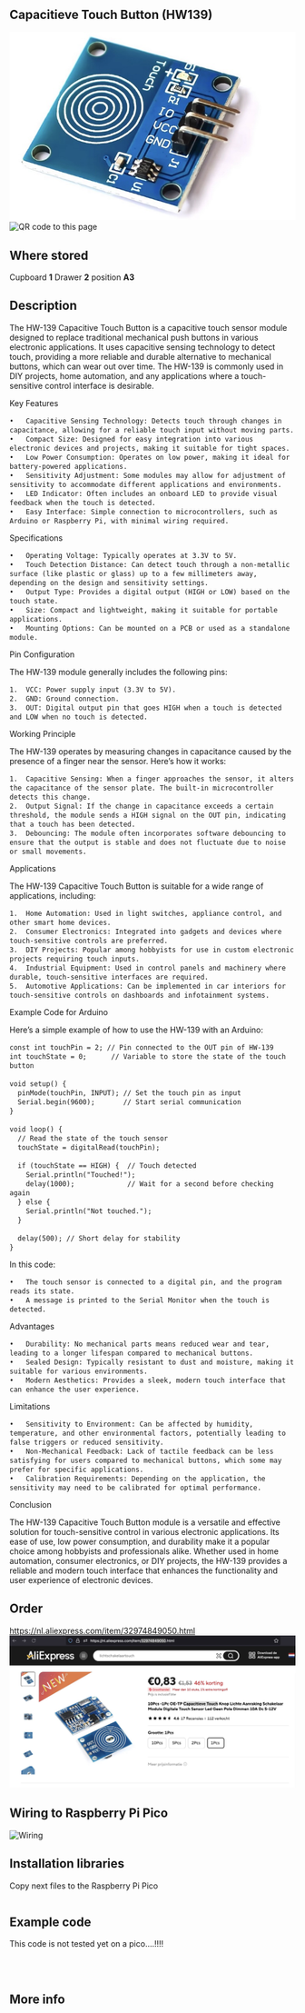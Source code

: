 ## Capacitieve Touch Button (HW139)
<img src="HW139_Photo.jpg" alt="Photo of the component">
<img src="HW139_QR_code.jpg" alt="QR code to this page" width="80" height="80">

## Where stored
Cupboard __1__ Drawer __2__  position __A3__

## Description
The HW-139 Capacitive Touch Button is a capacitive touch sensor module designed to replace traditional mechanical push buttons in various electronic applications. It uses capacitive sensing technology to detect touch, providing a more reliable and durable alternative to mechanical buttons, which can wear out over time. The HW-139 is commonly used in DIY projects, home automation, and any applications where a touch-sensitive control interface is desirable.

Key Features

	•	Capacitive Sensing Technology: Detects touch through changes in capacitance, allowing for a reliable touch input without moving parts.
	•	Compact Size: Designed for easy integration into various electronic devices and projects, making it suitable for tight spaces.
	•	Low Power Consumption: Operates on low power, making it ideal for battery-powered applications.
	•	Sensitivity Adjustment: Some modules may allow for adjustment of sensitivity to accommodate different applications and environments.
	•	LED Indicator: Often includes an onboard LED to provide visual feedback when the touch is detected.
	•	Easy Interface: Simple connection to microcontrollers, such as Arduino or Raspberry Pi, with minimal wiring required.

Specifications

	•	Operating Voltage: Typically operates at 3.3V to 5V.
	•	Touch Detection Distance: Can detect touch through a non-metallic surface (like plastic or glass) up to a few millimeters away, depending on the design and sensitivity settings.
	•	Output Type: Provides a digital output (HIGH or LOW) based on the touch state.
	•	Size: Compact and lightweight, making it suitable for portable applications.
	•	Mounting Options: Can be mounted on a PCB or used as a standalone module.

Pin Configuration

The HW-139 module generally includes the following pins:

	1.	VCC: Power supply input (3.3V to 5V).
	2.	GND: Ground connection.
	3.	OUT: Digital output pin that goes HIGH when a touch is detected and LOW when no touch is detected.

Working Principle

The HW-139 operates by measuring changes in capacitance caused by the presence of a finger near the sensor. Here’s how it works:

	1.	Capacitive Sensing: When a finger approaches the sensor, it alters the capacitance of the sensor plate. The built-in microcontroller detects this change.
	2.	Output Signal: If the change in capacitance exceeds a certain threshold, the module sends a HIGH signal on the OUT pin, indicating that a touch has been detected.
	3.	Debouncing: The module often incorporates software debouncing to ensure that the output is stable and does not fluctuate due to noise or small movements.

Applications

The HW-139 Capacitive Touch Button is suitable for a wide range of applications, including:

	1.	Home Automation: Used in light switches, appliance control, and other smart home devices.
	2.	Consumer Electronics: Integrated into gadgets and devices where touch-sensitive controls are preferred.
	3.	DIY Projects: Popular among hobbyists for use in custom electronic projects requiring touch inputs.
	4.	Industrial Equipment: Used in control panels and machinery where durable, touch-sensitive interfaces are required.
	5.	Automotive Applications: Can be implemented in car interiors for touch-sensitive controls on dashboards and infotainment systems.

Example Code for Arduino

Here’s a simple example of how to use the HW-139 with an Arduino:

```
const int touchPin = 2; // Pin connected to the OUT pin of HW-139
int touchState = 0;      // Variable to store the state of the touch button

void setup() {
  pinMode(touchPin, INPUT); // Set the touch pin as input
  Serial.begin(9600);       // Start serial communication
}

void loop() {
  // Read the state of the touch sensor
  touchState = digitalRead(touchPin);
  
  if (touchState == HIGH) {  // Touch detected
    Serial.println("Touched!");
    delay(1000);             // Wait for a second before checking again
  } else {
    Serial.println("Not touched.");
  }
  
  delay(500); // Short delay for stability
}
```

In this code:

	•	The touch sensor is connected to a digital pin, and the program reads its state.
	•	A message is printed to the Serial Monitor when the touch is detected.

Advantages

	•	Durability: No mechanical parts means reduced wear and tear, leading to a longer lifespan compared to mechanical buttons.
	•	Sealed Design: Typically resistant to dust and moisture, making it suitable for various environments.
	•	Modern Aesthetics: Provides a sleek, modern touch interface that can enhance the user experience.

Limitations

	•	Sensitivity to Environment: Can be affected by humidity, temperature, and other environmental factors, potentially leading to false triggers or reduced sensitivity.
	•	Non-Mechanical Feedback: Lack of tactile feedback can be less satisfying for users compared to mechanical buttons, which some may prefer for specific applications.
	•	Calibration Requirements: Depending on the application, the sensitivity may need to be calibrated for optimal performance.

Conclusion

The HW-139 Capacitive Touch Button module is a versatile and effective solution for touch-sensitive control in various electronic applications. Its ease of use, low power consumption, and durability make it a popular choice among hobbyists and professionals alike. Whether used in home automation, consumer electronics, or DIY projects, the HW-139 provides a reliable and modern touch interface that enhances the functionality and user experience of electronic devices.

## Order
<a href="https://nl.aliexpress.com/item/32974849050.html">https://nl.aliexpress.com/item/32974849050.html</a>
<img src="HW139_Order.jpg" alt="Photo of the Order">

## Wiring to Raspberry Pi Pico
<img src="HW139_Wiring.jpg" alt="Wiring" >

## Installation libraries
Copy next files to the Raspberry Pi Pico

```bash

```

## Example code

This code is not tested yet on a pico....!!!!
```python




```

## More info




